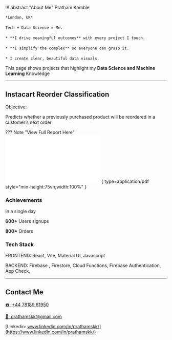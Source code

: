 !!! abstract "About Me"
    Pratham Kamble

    *London, UK*

    Tech + Data Science = Me.

    * **I drive meaningful outcomes** with every project I touch.

    * **I simplify the complex** so everyone can grasp it.

    * I create clear, beautiful data visuals.



This page shows projects that highlight my **Data Science and Machine Learning** Knowledge 

---

## Instacart Reorder Classification

Objective: 

Predicts whether a previously purchased product will be reordered in a 
customer’s next order

??? Note "View Full Report Here"
    ![instacart report](/instacart.pdf){ type=application/pdf style="min-height:75vh;width:100%" }

### Achievements

In a single day 

**600+** Users signups

**800+** Orders 



### Tech Stack
FRONTEND: React, Vite, Material UI, Javascript

BACKEND: Firebase , Firestore, Cloud Functions, Firebase Authentication,  App Check, 

---

## Contact Me

[☎️: +44 78189 61950](tel:+447818961950)

[📧: prathamskk@gmail.com](mailto:prathamskk@gmail.com)

[Linkedin: www.linkedin.com/in/prathamskk/](https://www.linkedin.com/in/prathamskk/)